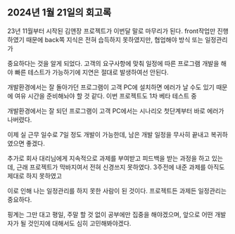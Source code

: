 ## 2024년 1월 21일의 회고록
23년 11월부터 시작된 김앤장 프로젝트가 이번달 말로 마무리가 된다. front작업만 진행하였기 때문에 back쪽 지식은 전혀 습득하지 못하였지만, 협업해야 방식 또는 일정관리가

중요하다는 것을 알게 되었다. 고객의 요구사항에 맞춰 일정에 따른 프로그램 개발을 해야 빠른 테스트가 가능하기에 지연은 절대로 발생하여선 안된다.

개발환경에서는 잘 돌아가던 프로그램이 고객 PC에 설치하면 에러가 날 수도 있기 때문에 여유 시간을 준비해놔야 할 것 같다. 이번 프로젝트도 1차 베타 테스트 중

개발환경에서는 잘 되던 프로그램이 고객 PC에서는 시나리오 첫단계부터 바로 에러가 나버렸다.

이제 실 근무 일수로 7일 정도 개발이 가능한데, 남은 개발 일정을 무사히 끝내고 복귀하였으면 좋겠다.

추가로 회사 대리님에게 지속적으로 과제를 부여받고 피드백을 받는 과정을 하고 있는데, 근래 프로젝트가 막바지여서 전혀 신경쓰지 못하였다. 3주전에 내준 과제를 아직도 제대로 하지 못하였고

이로 인해 나는 일정관리를 하지 못한 사람이 된 것이다. 프로젝트든 과제든 일정관리는 중요하다.

핑계는 그만 대고 평일, 주말 할 것 없이 공부에만 집중을 해야겠으며, 앞으로 어떤 개발자가 될 것인지에 대해서도 심히 고민해봐야겠다.
